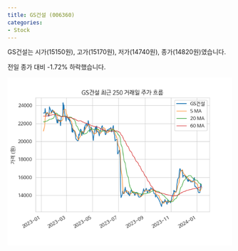 ```yaml
---
title: GS건설 (006360)
categories:
- Stock
---
```


GS건설는 시가(15150원), 고가(15170원), 저가(14740원), 종가(14820원)였습니다.

전일 종가 대비 -1.72% 하락했습니다.

<!-- more -->

![006360](/assets/images/stock/006360.png)